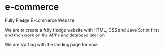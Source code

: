 # e-commerce
Fully Fledge E-commerce Website

We are to create a fully fledge website with HTML, CSS and Java Script first
and then work on the API's and database later on

We are starting with the landing page for now.
